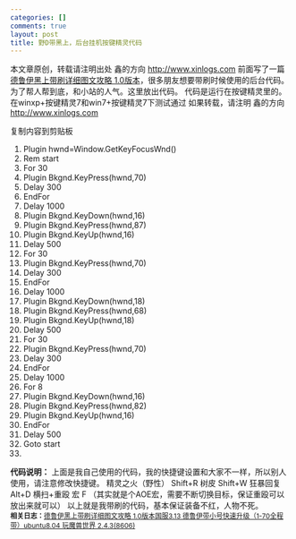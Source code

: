 ```yaml
--- 
categories: []
comments: true
layout: post
title: 野D带黑上，后台挂机按键精灵代码
---
```

本文章原创，转载请注明出处 鑫的方向 <a href="http://www.xinlogs.com">http://www.xinlogs.com</a>
前面写了一篇<a href="http://www.xinlogs.com/post/60/">德鲁伊黑上带刷详细图文攻略 1.0版本</a>，很多朋友想要带刷时候使用的后台代码。
为了帮人帮到底，和小站的人气。这里放出代码。
代码是运行在按键精灵里的。在winxp+按键精灵7和win7+按键精灵7下测试通过
如果转载，请注明 鑫的方向 <a href="http://www.xinlogs.com/">http://www.xinlogs.com</a>

<div class="codeText">
<span class="copyCodeText" onclick="copyIdText('code_5539');" style="cursor: pointer">复制内容到剪贴板</span>
<div id="code_5539">
<ol class="dp-vb">
<li class="alt"><span><span>Plugin hwnd=Window.GetKeyFocusWnd() </span></span></li>
    <li><span>Rem start </span></li>
    <li class="alt">
<span class="keyword">For</span><span> 30 </span>
</li>
    <li><span>Plugin Bkgnd.KeyPress(hwnd,70) </span></li>
    <li class="alt"><span>Delay 300 </span></li>
    <li><span>EndFor </span></li>
    <li class="alt"><span>Delay 1000 </span></li>
    <li><span>Plugin Bkgnd.KeyDown(hwnd,16) </span></li>
    <li class="alt"><span>Plugin Bkgnd.KeyPress(hwnd,87) </span></li>
    <li><span>Plugin Bkgnd.KeyUp(hwnd,16) </span></li>
    <li class="alt"><span>Delay 500 </span></li>
    <li>
<span class="keyword">For</span><span> 30 </span>
</li>
    <li class="alt"><span>Plugin Bkgnd.KeyPress(hwnd,70) </span></li>
    <li><span>Delay 300 </span></li>
    <li class="alt"><span>EndFor </span></li>
    <li><span>Delay 1000 </span></li>
    <li class="alt"><span>Plugin Bkgnd.KeyDown(hwnd,18) </span></li>
    <li><span>Plugin Bkgnd.KeyPress(hwnd,68) </span></li>
    <li class="alt"><span>Plugin Bkgnd.KeyUp(hwnd,18) </span></li>
    <li><span>Delay 500 </span></li>
    <li class="alt">
<span class="keyword">For</span><span> 30 </span>
</li>
    <li><span>Plugin Bkgnd.KeyPress(hwnd,70) </span></li>
    <li class="alt"><span>Delay 300 </span></li>
    <li><span>EndFor </span></li>
    <li class="alt"><span>Delay 1000 </span></li>
    <li>
<span class="keyword">For</span><span> 8 </span>
</li>
    <li class="alt"><span>Plugin Bkgnd.KeyDown(hwnd,16) </span></li>
    <li><span>Plugin Bkgnd.KeyPress(hwnd,82) </span></li>
    <li class="alt"><span>Plugin Bkgnd.KeyUp(hwnd,16) </span></li>
    <li><span>EndFor </span></li>
    <li class="alt"><span>Delay 500 </span></li>
    <li><span>Goto start </span></li>
    <li class="alt"> </li>
</ol>
</div>
<link rel="stylesheet" type="text/css" href="http://www.xinlogs.com/editor/fckeditor/editor/plugins/insertcode/insertcode.css">
<script language="javascript" src="http://www.xinlogs.com/editor/fckeditor/editor/plugins/insertcode/excute.js" type="text/javascript"></script>
</div>
<strong>代码说明：</strong>
上面是我自己使用的代码，我的快捷键设置和大家不一样，所以别人使用，请注意修改快捷键。
精灵之火（野性） Shift+R
树皮 Shift+W
狂暴回复 Alt+D
横扫+重殴 宏 F （其实就是个AOE宏，需要不断切换目标，保证重殴可以放出来就可以）
以上就是我带刷的代码，基本保证装备不红，人物不死。
 <div id="related_log" style="font-size:12px">
<b>相关日志：</b><a href="http://xinlogs.com/post/60">德鲁伊黑上带刷详细图文攻略 1.0版本</a><a href="http://xinlogs.com/wow-1-70-Express-Upgrade">国服3.13 德鲁伊带小号快速升级（1-70全程带）</a><a href="http://xinlogs.com/wow-on-ubuntu-linux">ubuntu8.04 玩魔兽世界 2.4.3(8606)</a>
</div>
